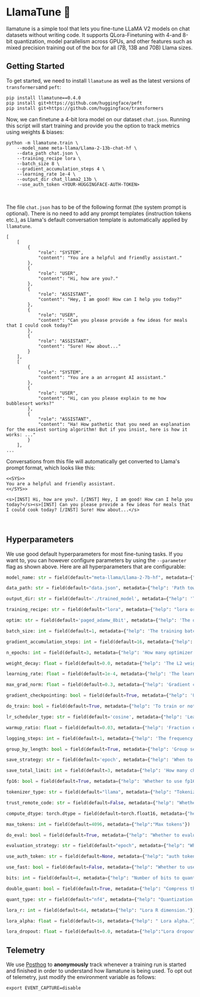 # LlamaTune 🦙

llamatune is a simple tool that lets you fine-tune LLaMA V2 models on chat datasets without writing code. It supports QLora-Finetuning with 4-and 8-bit quantization, model parallelism across GPUs, and other features such as mixed precision training out of the box for all (7B, 13B and 70B) Llama sizes. 
<br>

## Getting Started

To get started, we need to install `llamatune` as well as the latest versions of `transformers`and `peft`:

```
pip install llamatune==0.4.0
pip install git+https://github.com/huggingface/peft
pip install git+https://github.com/huggingface/transformers
```

Now, we can finetune a 4-bit lora model on our dataset `chat.json`. Running this script will start training and provide you the option to track metrics using weights & biases:

```
python -m llamatune.train \
    --model_name meta-llama/Llama-2-13b-chat-hf \
    --data_path chat.json \
    --training_recipe lora \
    --batch_size 8 \
    --gradient_accumulation_steps 4 \
    --learning_rate 1e-4 \
    --output_dir chat_llama2_13b \
    --use_auth_token <YOUR-HUGGINGFACE-AUTH-TOKEN>
```



<br>

The file `chat.json` has to be of the following format (the system prompt is optional). There is no need to add any prompt templates (instruction tokens etc.), as Llama's default conversation template is automatically applied by `llamatune`.

```
[
    [
        {
            "role": "SYSTEM",
            "content": "You are a helpful and friendly assistant."
        },
        {
            "role": "USER",
            "content": "Hi, how are you?."
        },
        {
            "role": "ASSISTANT",
            "content": "Hey, I am good! How can I help you today?"
        },
        {
            "role": "USER",
            "content": "Can you please provide a few ideas for meals that I could cook today?"
        },
        {
            "role": "ASSISTANT",
            "content": "Sure! How about..."
        }
    ],
    [
        {
            "role": "SYSTEM",
            "content": "You are a an arrogant AI assistant."
        },
        {
            "role": "USER",
            "content": "Hi, can you please explain to me how bubblesort works?"
        },
        {
            "role": "ASSISTANT",
            "content": "Ha! How pathetic that you need an explanation for the easiest sorting algorithm! But if you insist, here is how it works: ..."
        }
    ],
...
```

Conversations from this file will automatically get converted to Llama's prompt format, which looks like this:

```
<<SYS>>
You are a helpful and friendly assistant.
<</SYS>>

<s>[INST] Hi, how are you?. [/INST] Hey, I am good! How can I help you today?</s><s>[INST] Can you please provide a few ideas for meals that I could cook today? [/INST] Sure! How about...</s>
```

<br>

## Hyperparameters

We use good default hyperparameters for most fine-tuning tasks. If you want to, you can however configure parameters by using the `--parameter` flag as shown above. Here are all hyperparameters that are configurable:

```python
model_name: str = field(default="meta-llama/Llama-2-7b-hf", metadata={"help": 'Huggingface Name of the model you want to train'})

data_path: str = field(default="data.json", metadata={"help": 'Path towards your training data'})

output_dir: str = field(default='./trained_model', metadata={"help": 'The output dir for logs and checkpoints'})

training_recipe: str = field(default="lora", metadata={"help": "lora or full_training"})

optim: str = field(default='paged_adamw_8bit', metadata={"help": 'The optimizer to be used'})

batch_size: int = field(default=1, metadata={"help": 'The training batch size per GPU. Increase for better speed.'})

gradient_accumulation_steps: int = field(default=16, metadata={"help": 'How many gradients to accumulate before to perform an optimizer step'})

n_epochs: int = field(default=3, metadata={"help": 'How many optimizer update steps to take'})

weight_decay: float = field(default=0.0, metadata={"help": 'The L2 weight decay rate of AdamW'}) 

learning_rate: float = field(default=1e-4, metadata={"help": 'The learning rate'})

max_grad_norm: float = field(default=0.3, metadata={"help": 'Gradient clipping max norm. This is tuned and works well for all models tested.'})

gradient_checkpointing: bool = field(default=True, metadata={"help": 'Use gradient checkpointing. You want to use this.'})

do_train: bool = field(default=True, metadata={"help": 'To train or not to train, that is the question?'})

lr_scheduler_type: str = field(default='cosine', metadata={"help": 'Learning rate schedule. Constant a bit better than cosine, and has advantage for analysis'})

warmup_ratio: float = field(default=0.03, metadata={"help": 'Fraction of steps to do a warmup for'})

logging_steps: int = field(default=1, metadata={"help": 'The frequency of update steps after which to log the loss'})

group_by_length: bool = field(default=True, metadata={"help": 'Group sequences into batches with same length. Saves memory and speeds up training considerably.'})

save_strategy: str = field(default='epoch', metadata={"help": 'When to save checkpoints'})

save_total_limit: int = field(default=3, metadata={"help": 'How many checkpoints to save before the oldest is overwritten'})

fp16: bool = field(default=True, metadata={"help": 'Whether to use fp16 mixed precision training'})

tokenizer_type: str = field(default="llama", metadata={"help": "Tokenizer type. Should be \"llama\" for llama models to address tokenizer issue"})

trust_remote_code: str = field(default=False, metadata={"help": "Whether to trust remote code."})

compute_dtype: torch.dtype = field(default=torch.float16, metadata={"help":"Compute Datatype for models, either float16 or float32."})

max_tokens: int = field(default=4096, metadata={"help":"Max tokens"})

do_eval: bool = field(default=True, metadata={"help": "Whether to evaluate or not"})

evaluation_strategy: str = field(default="epoch", metadata={"help": "When to evaluate, after certain number of steps or each epoch"})

use_auth_token: str = field(default=None, metadata={"help": "auth token"})

use_fast: bool = field(default=False, metadata={"help": "Whether to use fast tokenizer"})

bits: int = field(default=4, metadata={"help": "Number of bits to quantize the model to"})

double_quant: bool = field(default=True, metadata={"help": "Compress the quantization statistics through double quantization."})

quant_type: str = field(default="nf4", metadata={"help": "Quantization data type to use. Should be one of `fp4` or `nf4`."})

lora_r: int = field(default=64, metadata={"help": "Lora R dimension."})

lora_alpha: float = field(default=16, metadata={"help": " Lora alpha."})

lora_dropout: float = field(default=0.0, metadata={"help":"Lora dropout."})
```


## Telemetry

We use [Posthog](https://posthog.com/) to **anonymously** track whenever a training run is started and finished in order to understand how llamatune is being used. To opt out of telemetry, just modify the environment variable as follows:

```
export EVENT_CAPTURE=disable
```
